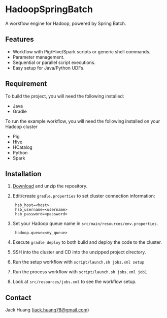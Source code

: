 # HadoopSpringBatch
A workflow engine for Hadoop, powered by Spring Batch.

## Features
- Workflow with Pig/Hive/Spark scripts or generic shell commands.
- Parameter management.
- Sequential or parallel script executions.
- Easy setup for Java/Python UDFs. 

## Requirement
To build the project, you will need the following installed:
- Java
- Gradle

To run the example workflow, you will need the following installed on your Hadoop cluster
- Pig
- Hive
- HCatalog
- Python
- Spark


## Installation
1. [Download](https://github.com/jhuang78/HadoopSpringBatch/archive/master.zip) and unzip the repository.
2. Edit/create `gradle.properties` to set cluster connection information:

		hsb_host=<host>
		hsb_username=<username>
		hsb_password=<password>

3. Set your Hadoop queue name in `src/main/resources/env.properties`.

		hadoop.queue=<my_queue>

4. Execute `gradle deploy` to both build and deploy the code to the cluster.
5. SSH into the cluster and CD into the unzipped project directory.
6. Run the setup workflow with `script/launch.sh jobs.xml setup`
7. Run the process workflow with `script/launch.sh jobs.xml job1`
8. Look at `src/resources/jobs.xml` to see the workflow setup.

## Contact
Jack Huang (jack.huang78@gmail.com)
